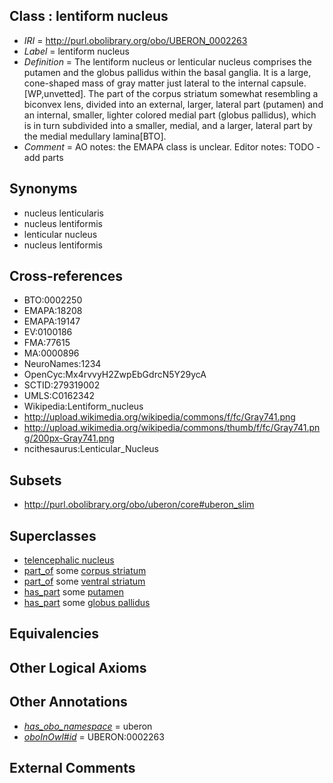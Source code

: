 
## Class : lentiform nucleus

 * *IRI* = http://purl.obolibrary.org/obo/UBERON_0002263
 * *Label* = lentiform nucleus
 * *Definition* = The lentiform nucleus or lenticular nucleus comprises the putamen and the globus pallidus within the basal ganglia. It is a large, cone-shaped mass of gray matter just lateral to the internal capsule. [WP,unvetted]. The part of the corpus striatum somewhat resembling a biconvex lens, divided into an external, larger, lateral part (putamen) and an internal, smaller, lighter colored medial part (globus pallidus), which is in turn subdivided into a smaller, medial, and a larger, lateral part by the medial medullary lamina[BTO].
 * *Comment* = AO notes: the EMAPA class is unclear. Editor notes: TODO - add parts

## Synonyms

 * nucleus lenticularis
 * nucleus lentiformis
 * lenticular nucleus
 * nucleus lentiformis

## Cross-references

 * BTO:0002250
 * EMAPA:18208
 * EMAPA:19147
 * EV:0100186
 * FMA:77615
 * MA:0000896
 * NeuroNames:1234
 * OpenCyc:Mx4rvvyH2ZwpEbGdrcN5Y29ycA
 * SCTID:279319002
 * UMLS:C0162342
 * Wikipedia:Lentiform_nucleus
 * http://upload.wikimedia.org/wikipedia/commons/f/fc/Gray741.png
 * http://upload.wikimedia.org/wikipedia/commons/thumb/f/fc/Gray741.png/200px-Gray741.png
 * ncithesaurus:Lenticular_Nucleus

## Subsets

 * http://purl.obolibrary.org/obo/uberon/core#uberon_slim

## Superclasses

 * [telencephalic nucleus](../../UBERON/63/UBERON_0009663.md)
 * [part_of](../../BFO/50/BFO_0000050.md) some [corpus striatum](../../UBERON/69/UBERON_0000369.md)
 * [part_of](../../BFO/50/BFO_0000050.md) some [ventral striatum](../../UBERON/03/UBERON_0005403.md)
 * [has_part](../../BFO/51/BFO_0000051.md) some [putamen](../../UBERON/74/UBERON_0001874.md)
 * [has_part](../../BFO/51/BFO_0000051.md) some [globus pallidus](../../UBERON/75/UBERON_0001875.md)

## Equivalencies


## Other Logical Axioms


## Other Annotations

 * *[has_obo_namespace](../../ce/oboInOwl#hasOBONamespace.md)* = uberon
 * *[oboInOwl#id](../../id/oboInOwl#id.md)* = UBERON:0002263

## External Comments

